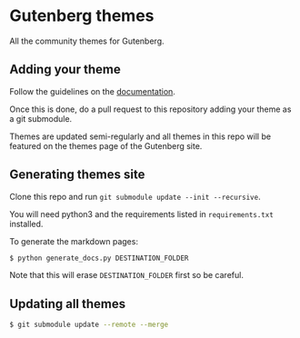 # Gutenberg themes

All the community themes for Gutenberg.

## Adding your theme

Follow the guidelines on the [documentation](https://www.getgutenberg.io/documentation/themes/creating-a-theme/).

Once this is done, do a pull request to this repository adding your theme as a git submodule.

Themes are updated semi-regularly and all themes in this repo will be featured on the themes page of the Gutenberg site.

## Generating themes site

Clone this repo and run `git submodule update --init --recursive`.

You will need python3 and the requirements listed in `requirements.txt` installed.

To generate the markdown pages:

```bash
$ python generate_docs.py DESTINATION_FOLDER
```

Note that this will erase `DESTINATION_FOLDER` first so be careful.

## Updating all themes

```bash
$ git submodule update --remote --merge
```
